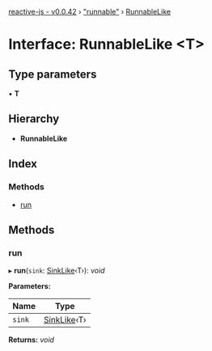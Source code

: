 [reactive-js - v0.0.42](../README.md) › ["runnable"](../modules/_runnable_.md) › [RunnableLike](_runnable_.runnablelike.md)

# Interface: RunnableLike <**T**>

## Type parameters

▪ **T**

## Hierarchy

* **RunnableLike**

## Index

### Methods

* [run](_runnable_.runnablelike.md#run)

## Methods

###  run

▸ **run**(`sink`: [SinkLike](_runnable_.sinklike.md)‹T›): *void*

**Parameters:**

Name | Type |
------ | ------ |
`sink` | [SinkLike](_runnable_.sinklike.md)‹T› |

**Returns:** *void*
